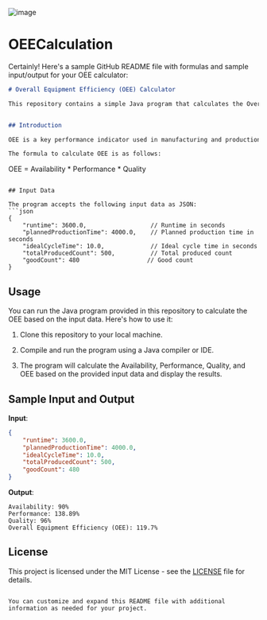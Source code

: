 ![image](https://github.com/subhash-suthar/OEECalculation/assets/72193348/7fe8be17-e588-472a-b4b0-32d8fa2c4158)



# OEECalculation

Certainly! Here's a sample GitHub README file with formulas and sample input/output for your OEE calculator:

```markdown
# Overall Equipment Efficiency (OEE) Calculator

This repository contains a simple Java program that calculates the Overall Equipment Efficiency (OEE) based on input data.


## Introduction

OEE is a key performance indicator used in manufacturing and production to measure how efficiently equipment or processes are operating. It is calculated by taking into account three factors: Availability, Performance, and Quality.

The formula to calculate OEE is as follows:
```
OEE = Availability * Performance * Quality
```

## Input Data

The program accepts the following input data as JSON:
```json
{
    "runtime": 3600.0,                  // Runtime in seconds
    "plannedProductionTime": 4000.0,    // Planned production time in seconds
    "idealCycleTime": 10.0,             // Ideal cycle time in seconds
    "totalProducedCount": 500,          // Total produced count
    "goodCount": 480                   // Good count
}
```

## Usage

You can run the Java program provided in this repository to calculate the OEE based on the input data. Here's how to use it:

1. Clone this repository to your local machine.

2. Compile and run the program using a Java compiler or IDE.

3. The program will calculate the Availability, Performance, Quality, and OEE based on the provided input data and display the results.

## Sample Input and Output

**Input**:
```json
{
    "runtime": 3600.0,
    "plannedProductionTime": 4000.0,
    "idealCycleTime": 10.0,
    "totalProducedCount": 500,
    "goodCount": 480
}
```

**Output**:
```
Availability: 90%
Performance: 138.89%
Quality: 96%
Overall Equipment Efficiency (OEE): 119.7%
```

## License

This project is licensed under the MIT License - see the [LICENSE](LICENSE) file for details.
```

You can customize and expand this README file with additional information as needed for your project.
